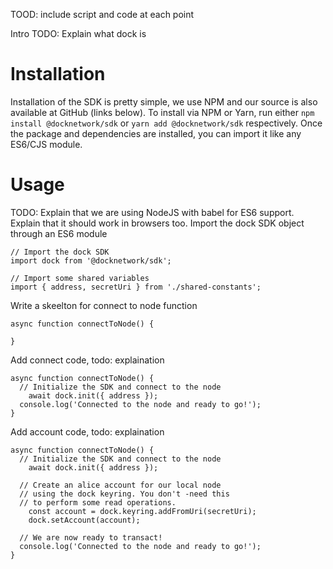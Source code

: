 TOOD: include script and code at each point

Intro
TODO: Explain what dock is

# Installation
Installation of the SDK is pretty simple, we use NPM and our source is also available at GitHub (links below). To install via NPM or Yarn, run either
`npm install @docknetwork/sdk` or `yarn add @docknetwork/sdk` respectively. Once the package and dependencies are installed, you can import it like any ES6/CJS module.

# Usage
TODO: Explain that we are using NodeJS with babel for ES6 support. Explain that it should work in browsers too.
Import the dock SDK object through an ES6 module
```
// Import the dock SDK
import dock from '@docknetwork/sdk';
```

```
// Import some shared variables
import { address, secretUri } from './shared-constants';
```

Write a skeelton for connect to node function
```
async function connectToNode() {

}
```

Add connect code, todo: explaination
```
async function connectToNode() {
  // Initialize the SDK and connect to the node
	await dock.init({ address });
  console.log('Connected to the node and ready to go!');
}
```

Add account code, todo: explaination
```
async function connectToNode() {
  // Initialize the SDK and connect to the node
	await dock.init({ address });

  // Create an alice account for our local node
  // using the dock keyring. You don't -need this
  // to perform some read operations.
	const account = dock.keyring.addFromUri(secretUri);
	dock.setAccount(account);

  // We are now ready to transact!
  console.log('Connected to the node and ready to go!');
}
```
